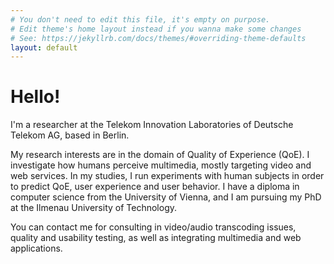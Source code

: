 ```yaml
---
# You don't need to edit this file, it's empty on purpose.
# Edit theme's home layout instead if you wanna make some changes
# See: https://jekyllrb.com/docs/themes/#overriding-theme-defaults
layout: default
---
```


# Hello!

I'm a researcher at the Telekom Innovation Laboratories of Deutsche Telekom AG, based in Berlin.

My research interests are in the domain of Quality of Experience (QoE). I investigate how humans perceive multimedia, mostly targeting video and web services. In my studies, I run experiments with human subjects in order to predict QoE, user experience and user behavior. I have a diploma in computer science from the University of Vienna, and I am pursuing my PhD at the Ilmenau University of Technology.

You can contact me for consulting in video/audio transcoding issues, quality and usability testing, as well as integrating multimedia and web applications.
